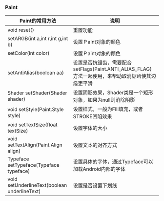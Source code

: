 ### Paint

|Paint的常用方法|说明|
|------|------|
|void reset()|重置功能|
|setARGB(int a,int r,int g,int b)|设置Ｐaint对象的颜色|
|setColor(int color)|设置Ｐaint对象的颜色|
|setAntiAlias(boolean aa)|设置是否抗锯齿，需要配合setFlags(Paint.ANTI_ALIAS_FLAG)方法一起使用，来帮助取消锯齿使其边缘更平滑|
|Shader setShader(Shader shader)|设置阴影效果，Shader类是一个矩形对象，如果为null则消除阴影|
|void setStyle(Paint.Style style)|设置样式，一般为Fill填充，或者STROKE凹陷效果|
|void setTextSize(float textSize)|设置字体的大小|
|void setTextAlign(Paint.Align align)|设置文本的对齐方式|
|Typeface setTypeface(Typeface typeface)|设置具体的字体，通过Typeface可以加载Android内部的字体|
|void setUnderlineText(boolean underlineText)|设置是否设置下划线|
